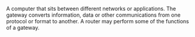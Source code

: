 A computer that sits between different networks or applications. The gateway converts information, data or other communications from one protocol or format to another. A router may perform some of the functions of a gateway.